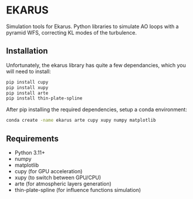 # EKARUS
Simulation tools for Ekarus. Python libraries to simulate AO loops with a pyramid WFS, correcting KL modes of the turbulence.

## Installation
Unfortunately, the ekarus library has quite a few dependancies, which you will need to install:
```bash
pip install cupy
pip install xupy
pip install arte
pip install thin-plate-spline
```
After pip installing the required dependencies, setup a conda environment:
```bash
conda create -name ekarus arte cupy xupy numpy matplotlib
```

## Requirements
- Python 3.11+
- numpy
- matplotlib
- cupy (for GPU acceleration)
- xupy (to switch between GPU/CPU)
- arte (for atmospheric layers generation)
- thin-plate-spline (for influence functions simulation)
